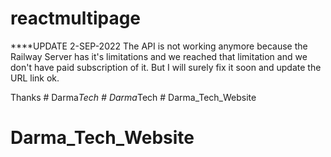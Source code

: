 # reactmultipage

****UPDATE 2-SEP-2022
The API is not working anymore because the Railway Server has it's limitations and we reached that limitation and we don't have paid subscription of it. 
But I will surely fix it soon and update the URL link ok. 

Thanks
#   D a r m a _ T e c h  
 #   D a r m a _ T e c h  
 # Darma_Tech_Website
# Darma_Tech_Website
